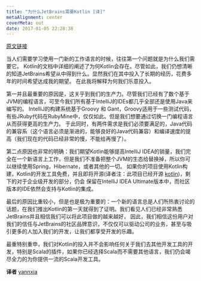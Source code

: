 ```yaml
---
title: "为什么JetBrains需要Kotlin [译]"
metaAlignment: center
coverMeta: out
date: 2017-01-05 22:28:38
---
```




[原文链接](https://blog.jetbrains.com/kotlin/2011/08/why-jetbrains-needs-kotlin/)

当人们需要学习使用一门新的工作语言的时候，往往第一个问题就是为什么我们需要它。
Kotlin的文档中详细的阐述了为何Kotlin会存在。尽管如此，我们仍想清晰的知道JetBrains希望从中得到什么。显然我们在其中投入了长期的经历，花费多年的时间希望达成我的期望。
在此我将解释为何我们乐意投入。

<!--more-->

第一并且最重要的原因是，这关乎到我们的生产力。尽管我们已经有了数个基于JVM的编程语言，可至今我们所有基于IntelliJ的IDEs都几乎全部还是使用Java来编写的。
IntelliJ的构建系统基于Groovy 和 Gant，Groovy适用于一些测试代码，有些JRuby代码在RubyMine中，仅仅如此。但是我们想要通过切换一门编程语言从而获得更高的生产力。
于此同时，有两件需求是我们必须要满足的，Java代码的兼容系（这个语言必须是渐进的，能够良好的Java代码兼容）和编译速度的提高（我们现在的代码已经非常的慢，不能给再慢了）。

第二点原因也非常的明确：我们期望Kotlin能够提高IntelliJ IDEA的销量，我们完全在一个新语言上工作，但是我们不准备把整个JVM的生态给替换掉，所以你可以继续使用Spring，Hibernate，或者其他的一切。
如果你的项目使用Kotlin构建，Kotlin的开发工具免费，并且即将开源(译者注：此项目已经开源 [kotlin](https://github.com/JetBrains/kotlin))，剩下的对于企业级开发的部分，仍会
保留在IntelliJ IDEA Ultimate版本中，而社区版本的IDE依然会支持与Kotlin的集成。

最后的原因比重较小，但是也是极为重要的：一个新的语言总是人们所热衷讨论的话题，在我们推出Kotlin的第一天就得到了证明。我们看见人们已经非常熟悉JetBrains并且相信我们可以将此项目做的越来越好，
因此，我们相信这份用户对我们的信任与JetBrains的社区品牌意识，不仅仅可以驱动公司的业务，甚至与吸引更多的人加入我们的开发，让我们都享受开发的乐趣。

最重特别重申，我们对Kotlin的投入并不会影响任何关于我们去其他开发工具的开发，特别是Scala的插件，如果你已经选择Scala而不需要其他语言，我们仍会竭尽全力的为你提供一流的Scala开发工具。


**译者** [yannxia](https://github.com/yannxia)
